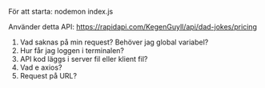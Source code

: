 För att starta: nodemon index.js

Använder detta API: https://rapidapi.com/KegenGuyll/api/dad-jokes/pricing

1. Vad saknas på min request? Behöver jag global variabel?
2. Hur får jag loggen i terminalen?
3. API kod läggs i server fil eller klient fil?
4. Vad e axios?
5. Request på URL?
